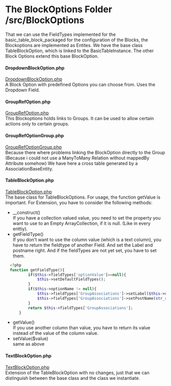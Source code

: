 # The BlockOptions Folder /src/BlockOptions
That we can use the FieldTypes implemented for the basic_table_block_packaged for the configuration of the Blocks, the Blockoptions are implemented as Entites.
We have the base class TableBlockOption, which is linked to the BasicTableInstance. The other Block Options extend this base BlockOption.
#### DropdownBlockOption.php
 [DropdownBlockOption.php](DropdownBlockOption.php)  
 A Block Option with predefined Options you can choose from. Uses the Dropdown Field.

#### GroupRefOption.php
 [GroupRefOption.php](GroupRefOption.php)  
 This Blockoptions holds links to Groups. It can be used to allow certain actions only to certain groups.
 
#### GroupRefOptionGroup.php
 [GroupRefOptionGroup.php](GroupRefOptionGroup.php)  
 Because there where problems linking the BlockOption directly to the Group 
 (Because i could not use a ManyToMany Relation without mappedBy Attribute somehow)
 We have here a cross table generated by a AssociationBaseEntity.
 
#### TableBlockOption.php
  [TableBlockOption.php](TableBlockOption.php)  
  The base class for TableBlockOptions. For usage, the function getValue is important. For Extension, you have to consider the following methods:
  * __construct()  
  If you have a collection valued value, you need to set the property you want to use to an Empty ArrayCollection, if it is null. (Like in every enttiy).
  * getFieldType()  
  If you don't want to use the column value (which is a text column), you have to return the fieldtype of another Field.
  And set the Label and postname right.
  And if the fieldTypes are not yet set, you have to set them.  
```php
  <?php
  function getFieldType(){
          if($this->fieldTypes['optionValue']==null){
              $this->setDefaultFieldTypes();
          }
          if($this->optionName != null){
              $this->fieldTypes['GroupAssociations']->setLabel($this->optionName);
              $this->fieldTypes['GroupAssociations']->setPostName(str_replace(" ", "", $this->optionName));
          }
          return $this->fieldTypes['GroupAssociations'];
      }
  ```
  * getValue()  
  If you use another column than value, you have to return its value instead of the value of the column value.
  * setValue($value)  
  same as above
  
#### TextBlockOption.php
  [TextBlockOption.php](TextBlockOption.php)  
  Extension of the TableBlockOption with no changes, just that we can distinguish between the base class and the class we instantiate.